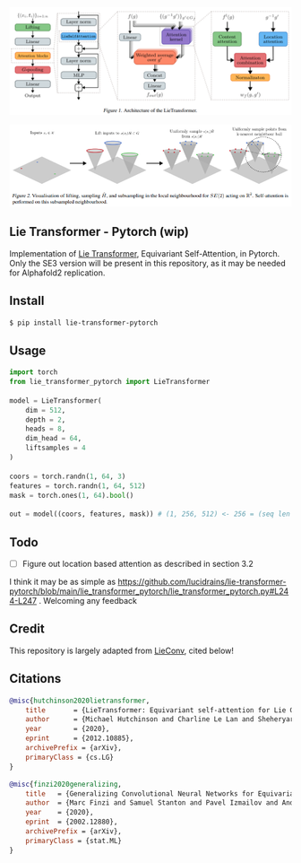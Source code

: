 <img src="./diagram.png" width="700px"></img>

<img src="./diagram-2.png" width="700px"></img>

## Lie Transformer - Pytorch (wip)

Implementation of <a href="https://arxiv.org/abs/2012.10885">Lie Transformer</a>, Equivariant Self-Attention, in Pytorch. Only the SE3 version will be present in this repository, as it may be needed for Alphafold2 replication.

## Install

```bash
$ pip install lie-transformer-pytorch
```

## Usage

```python
import torch
from lie_transformer_pytorch import LieTransformer

model = LieTransformer(
    dim = 512,
    depth = 2,
    heads = 8,
    dim_head = 64,
    liftsamples = 4
)

coors = torch.randn(1, 64, 3)
features = torch.randn(1, 64, 512)
mask = torch.ones(1, 64).bool()

out = model((coors, features, mask)) # (1, 256, 512) <- 256 = (seq len * liftsamples)
```

## Todo

- [ ] Figure out location based attention as described in section 3.2

I think it may be as simple as https://github.com/lucidrains/lie-transformer-pytorch/blob/main/lie_transformer_pytorch/lie_transformer_pytorch.py#L244-L247 . Welcoming any feedback

## Credit

This repository is largely adapted from <a href="https://github.com/mfinzi/LieConv">LieConv</a>, cited below!

## Citations

```bibtex
@misc{hutchinson2020lietransformer,
    title       = {LieTransformer: Equivariant self-attention for Lie Groups}, 
    author      = {Michael Hutchinson and Charline Le Lan and Sheheryar Zaidi and Emilien Dupont and Yee Whye Teh and Hyunjik Kim},
    year        = {2020},
    eprint      = {2012.10885},
    archivePrefix = {arXiv},
    primaryClass = {cs.LG}
}
```

```bibtex
@misc{finzi2020generalizing,
    title   = {Generalizing Convolutional Neural Networks for Equivariance to Lie Groups on Arbitrary Continuous Data}, 
    author  = {Marc Finzi and Samuel Stanton and Pavel Izmailov and Andrew Gordon Wilson},
    year    = {2020},
    eprint  = {2002.12880},
    archivePrefix = {arXiv},
    primaryClass = {stat.ML}
}
```
